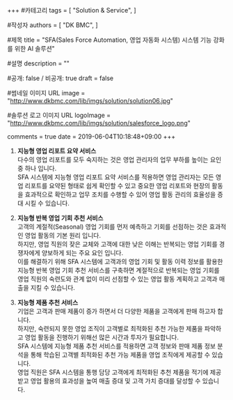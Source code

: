+++
#카테고리
tags = [
    "Solution & Service",
]

#작성자
authors = [
    "DK BMC",
]

#제목
title = "SFA(Sales Force Automation, 영업 자동화 시스템) 시스템 기능 강화를 위한 AI 솔루션"

#설명
description = ""

#공개: false / 비공개: true
draft = false

#썸네일 이미지 URL
image = "http://www.dkbmc.com/lib/imgs/solution/solution06.jpg"

#솔루션 로고 이미지 URL
logoImage = "http://www.dkbmc.com/lib/imgs/solution/salesforce_logo.png"

comments = true
date = 2019-06-04T10:18:48+09:00
+++

<!-- 게시글 내용 -->
 1. **지능형 영업 리포트 요약 서비스**<br/>
다수의 영업 리포트를 모두 숙지하는 것은 영업 관리자의 업무 부하를 높이는 요인 중 하나 입니다.<br/> SFA 시스템에 지능형 영업 리포트 요약 서비스를 적용하면 영업 관리자는 모든 영업 리포트를 요약된 형태로 쉽게 확인할 수 있고 중요한 영업 리포트와 현장의 활동을 효과적으로 확인하고 업무 조치를 수행할 수 있어 영업 활동 관리의 효율성을 증대 시킬 수 있습니다.

 1. **지능형 반복 영업 기회 추천 서비스**<br/>
고객의 계절적(Seasonal) 영업 기회를 먼저 예측하고 기회를 선점하는 것은 효과적인 영업 활동의 기본 원리 입니다. <br />하지만, 영업 직원의 잦은 교체와 고객에 대한 낮은 이해는 반복되는 영업 기회를 경쟁자에게 양보하게 되는 주요 요인 입니다. <br />이를 해결하기 위해 SFA 시스템에 고객과의 영업 기회 및 활동 이력 정보를 활용한 지능형 반복 영업 기회 추천 서비스를 구축하면 계절적으로 반복되는 영업 기회를 영업 직원의 숙련도와 관계 없이 미리 선점할 수 있는 영업 활동 계획하고 고객과 매출을 지킬 수 있습니다.

 1. **지능형 제품 추천 서비스**<br/>
기업은 고객과 판매 제품이 증가 하면서 더 다양한 제품을 고객에게 판매 하고자 합니다.<br /> 하지만, 숙련되지 못한 영업 조직이 고객별로 최적화된 추천 가능한 제품을 파악하고 영업 활동을 진행하기 위해선 많은 시간과 투자가 필요합니다. <br />SFA 시스템에 지능형 제품 추천 서비스를 적용하면 고객 정보와 판매 제품 정보 분석을 통해 학습된 고객별 최적화된 추천 가능 제품을 영업 조직에게 제공할 수 있습니다. <br />영업 직원은 SFA 시스템을 통행 담당 고객에게 최적화된 추천 제품을 적기에 제공 받고 영업 활용의 효과성을 높여 매출 증대 및 고객 가치 증대를 달성할 수 있습니다.
